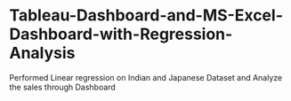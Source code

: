 # Tableau-Dashboard-and-MS-Excel-Dashboard-with-Regression-Analysis
Performed Linear regression on Indian and Japanese Dataset and Analyze the sales through Dashboard
